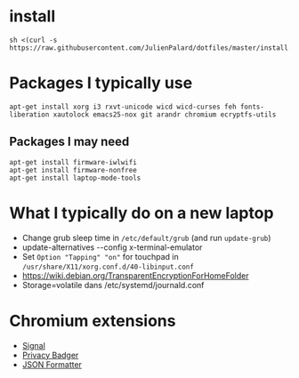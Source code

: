 # install

    sh <(curl -s https://raw.githubusercontent.com/JulienPalard/dotfiles/master/install.sh)

# Packages I typically use

```
apt-get install xorg i3 rxvt-unicode wicd wicd-curses feh fonts-liberation xautolock emacs25-nox git arandr chromium ecryptfs-utils
```

## Packages I may need

```
apt-get install firmware-iwlwifi
apt-get install firmware-nonfree
apt-get install laptop-mode-tools
```

# What I typically do on a new laptop

 - Change grub sleep time in `/etc/default/grub` (and run `update-grub`)
 - update-alternatives --config x-terminal-emulator
 - Set `Option "Tapping" "on"` for touchpad in `/usr/share/X11/xorg.conf.d/40-libinput.conf`
 - https://wiki.debian.org/TransparentEncryptionForHomeFolder
 - Storage=volatile dans /etc/systemd/journald.conf

# Chromium extensions

 - [Signal](https://chrome.google.com/webstore/detail/signal-private-messenger/bikioccmkafdpakkkcpdbppfkghcmihk?utm_source=chrome-app-launcher-info-dialog)
 - [Privacy Badger](https://chrome.google.com/webstore/detail/privacy-badger/pkehgijcmpdhfbdbbnkijodmdjhbjlgp?utm_source=chrome-app-launcher-info-dialog)
 - [JSON Formatter](https://chrome.google.com/webstore/detail/json-formatter/bcjindcccaagfpapjjmafapmmgkkhgoa?utm_source=chrome-app-launcher-info-dialog)
